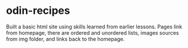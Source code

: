 # odin-recipes
Built a basic html site using skills learned from earlier lessons.
Pages link from homepage, there are ordered and unordered lists, images sources from img folder, 
and links back to the homepage.